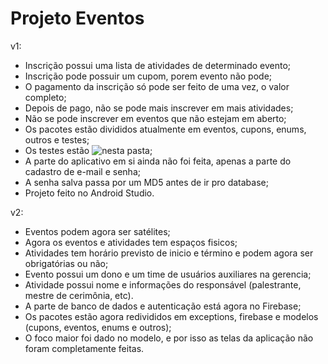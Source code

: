 # Projeto Eventos

v1:

- Inscrição possui uma lista de atividades de determinado evento;
- Inscrição pode possuir um cupom, porem evento não pode;
- O pagamento da inscrição só pode ser feito de uma vez, o valor completo;
- Depois de pago, não se pode mais inscrever em mais atividades;
- Não se pode inscrever em eventos que não estejam em aberto;
- Os pacotes estão divididos atualmente em eventos, cupons, enums, outros e testes;
- Os testes estão ![nesta pasta](https://github.com/Spallacety/ProjetoEventos/tree/master/app/src/test/java/br/edu/ifpi/projetoeventos);
- A parte do aplicativo em si ainda não foi feita, apenas a parte do cadastro de e-mail e senha;
- A senha salva passa por um MD5 antes de ir pro database;
- Projeto feito no Android Studio.

v2:

- Eventos podem agora ser satélites;
- Agora os eventos e atividades tem espaços fisicos;
- Atividades tem horário previsto de inicio e término e podem agora ser obrigatórias ou não;
- Evento possui um dono e um time de usuários auxiliares na gerencia;
- Atividade possui nome e informações do responsável (palestrante, mestre de cerimônia, etc).
- A parte de banco de dados e autenticação está agora no Firebase;
- Os pacotes estão agora redivididos em exceptions, firebase e modelos (cupons, eventos, enums e outros);
- O foco maior foi dado no modelo, e por isso as telas da aplicação não foram completamente feitas.
